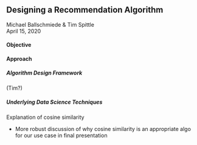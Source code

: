 ## Designing a Recommendation Algorithm
Michael Ballschmiede & Tim Spittle\
April 15, 2020

#### Objective

#### Approach

##### Algorithm Design Framework
(Tim?)

##### Underlying Data Science Techniques
Explanation of cosine similarity
- More robust discussion of why cosine similarity is an appropriate algo for our use case in final presentation
